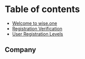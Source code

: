 # Table of contents

* [Welcome to wise.one](README.md)
* [Registration Verification](registration-verification.md)
* [User Registration Levels](authentication-and-user-accounts.md)

## Company

